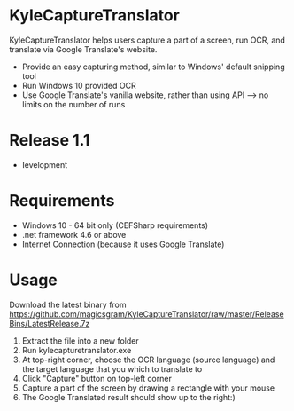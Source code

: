 # KyleCaptureTranslator
KyleCaptureTranslator helps users capture a part of a screen, run OCR, and translate via Google Translate's website.

  - Provide an easy capturing method, similar to Windows' default snipping tool
  - Run Windows 10 provided OCR
  - Use Google Translate's vanilla website, rather than using API --> no limits on the number of runs

# Release 1.1
  - Ievelopment

# Requirements
  - Windows 10 - 64 bit only (CEFSharp requirements)
  - .net framework 4.6 or above
  - Internet Connection (because it uses Google Translate)

# Usage
Download the latest binary from https://github.com/magicsgram/KyleCaptureTranslator/raw/master/ReleaseBins/LatestRelease.7z
1. Extract the file into a new folder
2. Run kylecapturetranslator.exe
3. At top-right corner, choose the OCR language (source language) and the target language that you which to translate to
4. Click "Capture" button on top-left corner
5. Capture a part of the screen by drawing a rectangle with your mouse
6. The Google Translated result should show up to the right:)
